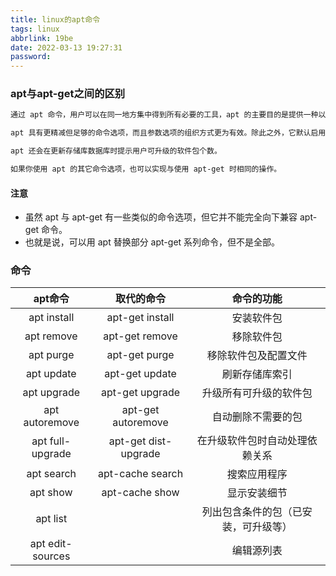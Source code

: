 ```yaml
---
title: linux的apt命令
tags: linux
abbrlink: 19be
date: 2022-03-13 19:27:31
password:
---
```




### apt与apt-get之间的区别

~~~tex
通过 apt 命令，用户可以在同一地方集中得到所有必要的工具，apt 的主要目的是提供一种以「让终端用户满意」的方式来处理 Linux 软件包的有效方式。

apt 具有更精减但足够的命令选项，而且参数选项的组织方式更为有效。除此之外，它默认启用的几个特性对最终用户也非常有帮助。例如，可以在使用 apt 命令安装或删除程序时看到进度条。

apt 还会在更新存储库数据库时提示用户可升级的软件包个数。

如果你使用 apt 的其它命令选项，也可以实现与使用 apt-get 时相同的操作。
~~~

#### 注意

* 虽然 apt 与 apt-get 有一些类似的命令选项，但它并不能完全向下兼容 apt-get 命令。
* 也就是说，可以用 apt 替换部分 apt-get 系列命令，但不是全部。


### 命令

| apt命令 | 取代的命令 | 命令的功能|
| :-: | :-: | :-: |
| apt install | apt-get install | 安装软件包 |
| apt remove | apt-get remove     | 移除软件包 |
| apt purge	| apt-get purge	| 移除软件包及配置文件|
| apt update	| apt-get update	| 刷新存储库索引|
| apt upgrade	| apt-get upgrade	| 升级所有可升级的软件包|
| apt autoremove	| apt-get autoremove | 	自动删除不需要的包|
| apt full-upgrade	| apt-get dist-upgrade | 	在升级软件包时自动处理依赖关系|
| apt search	| apt-cache search	| 搜索应用程序|
| apt show	| apt-cache show	| 显示安装细节|
| apt list	|| 列出包含条件的包（已安装，可升级等）|
| apt edit-sources| |	编辑源列表|
